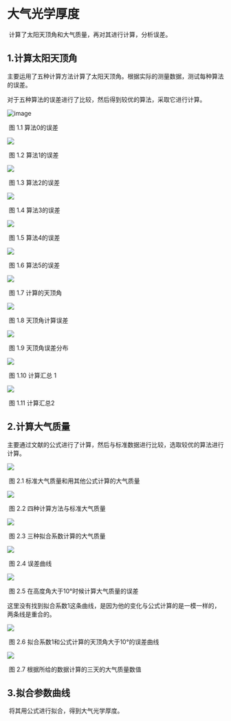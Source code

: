 # 大气光学厚度
​	计算了太阳天顶角和大气质量，再对其进行计算，分析误差。

## 1.计算太阳天顶角

​	主要运用了五种计算方法计算了太阳天顶角。根据实际的测量数据，测试每种算法的误差。

对于五种算法的误差进行了比较，然后得到较优的算法，采取它进行计算。

![image](https://github.com/dushenda/JOB/img/huang.bmp)

​										图 1.1  算法0的误差

![](https://github.com/dushenda/JOBimg/第一种算法.bmp)

​										图 1.2  算法1的误差

![](https://github.com/dushenda/JOBimg/第二种算法.bmp)

​										图 1.3  算法2的误差

![](https://github.com/dushenda/JOBimg/第三种算法.bmp)

​										图 1.4  算法3的误差

![](https://github.com/dushenda/JOBimg/第四种算法.bmp)

​										图 1.5  算法4的误差

![](https://github.com/dushenda/JOBimg/第五种算法.bmp)

​										图 1.6  算法5的误差

![](https://github.com/dushenda/JOBimg/算法5_8月7日角度值.bmp)

​										图 1.7  计算的天顶角

![](https://github.com/dushenda/JOBimg/算法5_8月7日误差散点.bmp)

​											图 1.8  天顶角计算误差

![](https://github.com/dushenda/JOBimg/算法5_8月7日分布图.bmp)

​										图 1.9  天顶角误差分布

![](https://github.com/dushenda/JOBimg/算法1~算法4.bmp)

​											图 1.10  计算汇总 1

![](https://github.com/dushenda/JOBimg/算法0和算法5.bmp)

​											图 1.11  计算汇总2





## 2.计算大气质量

​	主要通过文献的公式进行了计算，然后与标准数据进行比较，选取较优的算法进行计算。

![](https://github.com/dushenda/JOBimg/几种方法计算的大气质量.bmp)

​							      图 2.1  标准大气质量和用其他公式计算的大气质量

![](https://github.com/dushenda/JOBimg/几种方法计算的大气质量.bmp)

​									图 2.2  四种计算方法与标准大气质量

![](https://github.com/dushenda/JOBimg/三种计算方法计算的值.bmp)

​									图 2.3  三种拟合系数计算的大气质量

![](https://github.com/dushenda/JOBimg/几种方法计算的大气质量的误差值.bmp)

​											图 2.4  误差曲线

![](https://github.com/dushenda/JOBimg/高度角大于10°的大气质量误差.bmp)

​							图 2.5  在高度角大于10°时候计算大气质量的误差

​	这里没有找到拟合系数1这条曲线，是因为他的变化与公式计算的是一模一样的，两条线是重合的。

![](https://github.com/dushenda/JOBimg/找拟合系数1这条线.bmp)

​						图 2.6  拟合系数1和公式计算的天顶角大于10°的误差曲线

![](https://github.com/dushenda/JOBimg/8月6号到8号计算的大气质量值.bmp)

​       							图 2.7  根据所给的数据计算的三天的大气质量数值

## 3.拟合参数曲线

​	将其用公式进行拟合，得到大气光学厚度。
